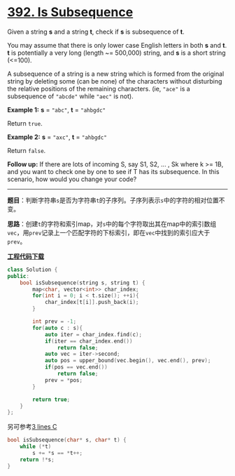 # [392. Is Subsequence](https://leetcode.com/problems/is-subsequence/)

Given a string **s** and a string **t**, check if **s** is subsequence of **t**.

You may assume that there is only lower case English letters in both **s** and **t**. **t** is potentially a very long (length ~= 500,000) string, and **s** is a short string (<=100).

A subsequence of a string is a new string which is formed from the original string by deleting some (can be none) of the characters without disturbing the relative positions of the remaining characters. (ie, `"ace"` is a subsequence of `"abcde"` while `"aec"` is not).

**Example 1:**
**s** = `"abc"`, **t** = `"ahbgdc"`

Return `true`.

**Example 2:**
**s** = `"axc"`, **t** = `"ahbgdc"`

Return `false`.

**Follow up:**
If there are lots of incoming S, say S1, S2, ... , Sk where k >= 1B, and you want to check one by one to see if T has its subsequence. In this scenario, how would you change your code?

-----

**题目**：判断字符串`s`是否为字符串`t`的子序列。子序列表示`s`中的字符的相对位置不变。

**思路**：创建`t`的字符和索引map，对`s`中的每个字符取出其在map中的索引数组`vec`，用`prev`记录上一个匹配字符的下标索引，即在`vec`中找到的索引应大于`prev`。

[**工程代码下载**](https://github.com/shenkh/leetcode)

```cpp
class Solution {
public:
    bool isSubsequence(string s, string t) {
        map<char, vector<int>> char_index;
        for(int i = 0; i < t.size(); ++i){
            char_index[t[i]].push_back(i);
        }

        int prev = -1;
        for(auto c : s){
            auto iter = char_index.find(c);
            if(iter == char_index.end())
                return false;
            auto vec = iter->second;
            auto pos = upper_bound(vec.begin(), vec.end(), prev);
            if(pos == vec.end())
                return false;
            prev = *pos;
        }

        return true;
    }
};
```

另可参考[3 lines C](https://leetcode.com/problems/is-subsequence/discuss/87272/3-lines-C)

```c
bool isSubsequence(char* s, char* t) {
    while (*t)
        s += *s == *t++;
    return !*s;
}
```